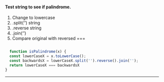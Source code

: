#### Test string to see if palindrome.

1. Change to lowercase
2. .split(‘’) string
3. .reverse string
4. .join(‘’)
5. Compare original with reversed ===

```javascript

  function isPalindrome(x) {
  const lowerCaseX = x.toLowerCase();
  const backwardsX = lowerCaseX.split('').reverse().join('');
  return lowerCaseX === backwardsX
}
```

***



